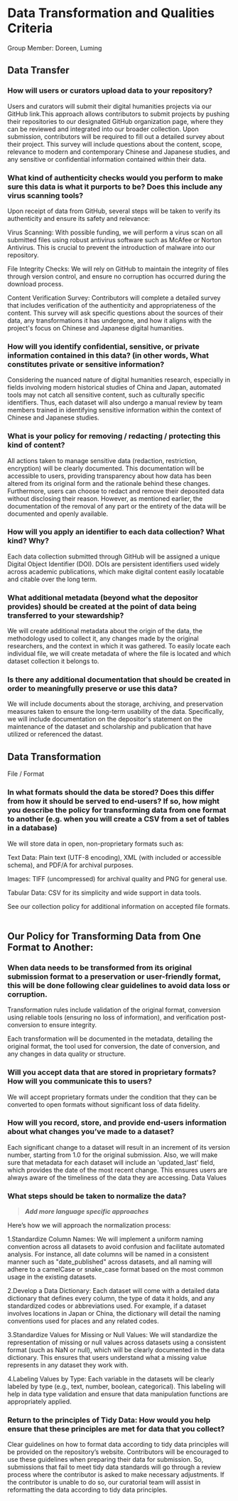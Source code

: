 # Data Transformation and Qualities Criteria

Group Member: Doreen, Luming

## Data Transfer

### How will users or curators upload data to your repository? 

Users and curators will submit their digital humanities projects via our GitHub link.This approach allows contributors to submit projects by pushing their repositories to our designated GitHub organization page, where they can be reviewed and integrated into our broader collection. Upon submission, contributors will be required to fill out a detailed survey about their project. This survey will include questions about the content, scope, relevance to modern and contemporary Chinese and Japanese studies, and any sensitive or confidential information contained within their data. 

### What kind of authenticity checks would you perform to make sure this data is what it purports to be? Does this include any virus scanning tools?

Upon receipt of data from GitHub, several steps will be taken to verify its authenticity and ensure its safety and relevance:

Virus Scanning: With possible funding, we will perform a virus scan on all submitted files using robust antivirus software such as McAfee or Norton Antivirus. This is crucial to prevent the introduction of malware into our repository.

File Integrity Checks: We will rely on GitHub to maintain the integrity of files through version control, and ensure no 
corruption has occurred during the download process.

Content Verification Survey: Contributors will complete a detailed survey that includes verification of the authenticity and appropriateness of the content. This survey will ask specific questions about the sources of their data, any transformations it has undergone, and how it aligns with the project's focus on Chinese and Japanese digital humanities.

### How will you identify confidential, sensitive, or private information contained in this data? (in other words, What constitutes private or sensitive information? 

Considering the nuanced nature of digital humanities research, especially in fields involving modern historical studies of China and Japan, automated tools may not catch all sensitive content, such as culturally specific identifiers. Thus, each dataset will also undergo a manual review by team members trained in identifying sensitive information within the context of Chinese and Japanese studies.

### What is your policy for removing / redacting / protecting this kind of content?

All actions taken to manage sensitive data (redaction, restriction, encryption) will be clearly documented. This documentation will be accessible to users, providing transparency about how data has been altered from its original form and the rationale behind these changes. Furthermore, users can choose to redact and remove their deposited data without disclosing their reason. However, as mentioned earlier, the documentation of the removal of any part or the entirety of the data will be documented and openly available. 

### How will you apply an identifier to each data collection? What kind? Why?

Each data collection submitted through GitHub will be assigned a unique Digital Object Identifier (DOI). DOIs are persistent identifiers used widely across academic publications, which make digital content easily locatable and citable over the long term. 

### What additional metadata (beyond what the depositor provides) should be created at the point of data being transferred to your stewardship?

We will create additional metadata about the origin of the data, the methodology used to collect it, any changes made by the original researchers, and the context in which it was gathered. To easily locate each individual file, we will create metadata of where the file is located and which dataset collection it belongs to. 

### Is there any additional documentation that should be created in order to meaningfully preserve or use this data?

We will include documents about the storage, archiving, and preservation measures taken to ensure the long-term usability of the data. Specifically, we will include documentation on the depositor's statement on the maintenance of the dataset and scholarship and publication that have utilized or referenced the datast. 

## Data Transformation

File / Format

### In what formats should the data be stored? Does this differ from how it should be served to end-users? If so, how might you describe the policy for transforming data from one format to another (e.g. when you will create a CSV from a set of tables in a database)

We will store data in open, non-proprietary formats such as:

Text Data: Plain text (UTF-8 encoding), XML (with included or accessible schema), and PDF/A for archival purposes.

Images: TIFF (uncompressed) for archival quality and PNG for general use.

Tabular Data: CSV for its simplicity and wide support in data tools.

See our collection policy for additional information on accepted file formats. 
​​
## Our Policy for Transforming Data from One Format to Another:

### When data needs to be transformed from its original submission format to a preservation or user-friendly format, this will be done following clear guidelines to avoid data loss or corruption.

Transformation rules include validation of the original format, conversion using reliable tools (ensuring no loss of information), and verification post-conversion to ensure integrity.

Each transformation will be documented in the metadata, detailing the original format, the tool used for conversion, the date of conversion, and any changes in data quality or structure.

### Will you accept data that are stored in proprietary formats? How will you communicate this to users?

We will accept proprietary formats under the condition that they can be converted to open formats without significant loss of data fidelity.

### How will you record, store, and provide end-users information about what changes you’ve made to a dataset? 

Each significant change to a dataset will result in an increment of its version number, starting from 1.0 for the original submission. Also, we will make sure that metadata for each dataset will include an 'updated_last' field, which provides the date of the most recent change. This ensures users are always aware of the timeliness of the data they are accessing.
Data Values

### What steps should be taken to normalize the data? 

> ***Add more language specific approaches***

Here’s how we will approach the normalization process:

1.Standardize Column Names: We will implement a uniform naming convention across all datasets to avoid confusion and facilitate automated analysis. For instance, all date columns will be named in a consistent manner such as "date_published" across datasets, and all naming will adhere to a camelCase or snake_case format based on the most common usage in the existing datasets.

2.Develop a Data Dictionary: Each dataset will come with a detailed data dictionary that defines every column, the type of data it holds, and any standardized codes or abbreviations used. For example, if a dataset involves locations in Japan or China, the dictionary will detail the naming conventions used for places and any related codes.

3.Standardize Values for Missing or Null Values: We will standardize the representation of missing or null values across datasets using a consistent format (such as NaN or null), which will be clearly documented in the data dictionary. This ensures that users understand what a missing value represents in any dataset they work with.

4.Labeling Values by Type: Each variable in the datasets will be clearly labeled by type (e.g., text, number, boolean, categorical). This labeling will help in data type validation and ensure that data manipulation functions are appropriately applied.

### Return to the principles of Tidy Data: How would you help ensure that these principles are met for data that you collect?

Clear guidelines on how to format data according to tidy data principles will be provided on the repository’s website. Contributors will be encouraged to use these guidelines when preparing their data for submission. So, submissions that fail to meet tidy data standards will go through a review process where the contributor is asked to make necessary adjustments. If the contributor is unable to do so, our curatorial team will assist in reformatting the data according to tidy data principles.
